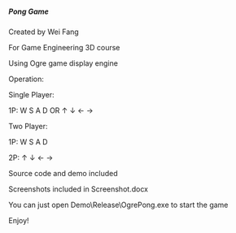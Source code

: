 ##### Pong Game ####

Created by Wei Fang

For Game Engineering 3D course

Using Ogre game display engine

Operation:

Single Player:

1P: W S A D OR ↑ ↓ ← →

Two Player:

1P: W S A D

2P: ↑ ↓ ← →


Source code and demo included

Screenshots included in Screenshot.docx

You can just open Demo\Release\OgrePong.exe to start the game

Enjoy!